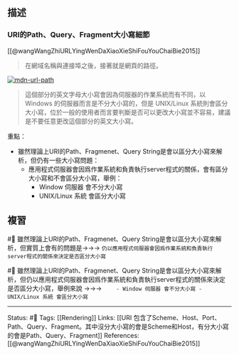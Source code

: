 ## 描述


### URI的Path、Query、Fragment大小寫細節

[[@wangWangZhiURLYingWenDaXiaoXieShiFouYouChaiBie2015]]

> 在網域名稱與連接埠之後，接著就是網頁的路徑。

[![mdn-url-path](https://blog.gtwang.org/wp-content/uploads/2015/11/mdn-url-path.png)](https://blog.gtwang.org/wp-content/uploads/2015/11/mdn-url-path.png)
> 這個部分的英文字母大小寫會因為伺服器的作業系統而有不同，以 Windows 的伺服器而言是不分大小寫的，但是 UNIX/Linux 系統則會區分大小寫，位於一般的使用者而言要判斷是否可以更改大小寫並不容易，建議是不要任意更改這個部分的英文大小寫。


重點：
- 雖然理論上URI的Path、Fragmenet、Query String是會以區分大小寫來解析，但仍有一些大小寫問題：
	- 應用程式伺服器會因爲作業系統和負責執行server程式的關係，會有區分大小寫和不會區分大小寫，舉例：
		- Window 伺服器 會不分大小寫
		- UNIX/Linux 系統 會區分大小寫



## 複習
#🧠 雖然理論上URI的Path、Fragmenet、Query String是會以區分大小寫來解析，但實質上會有的問題是->->-> `仍以應用程式伺服器會因爲作業系統和負責執行server程式的關係來決定是否區分大小寫`
<!--SR:!2023-02-10,50,250-->

#🧠 雖然理論上URI的Path、Fragmenet、Query String是會以區分大小寫來解析，但仍以應用程式伺服器會因爲作業系統和負責執行server程式的關係來決定是否區分大小寫，舉例來說 ->->-> `	- Window 伺服器 會不分大小寫 - UNIX/Linux 系統 會區分大小寫`
<!--SR:!2023-02-26,60,250-->


---
Status: #🌱 
Tags:
[[Rendering]]
Links:
[[URI 包含了Scheme、Host、Port、Path、Query、Fragment。其中沒分大小寫的會是Scheme和Host，有分大小寫的會是Path、Query、Fragment]]
References:[[@wangWangZhiURLYingWenDaXiaoXieShiFouYouChaiBie2015]]